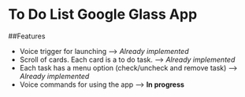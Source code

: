 To Do List Google Glass App
===============


##Features

 * Voice trigger for launching  --> *Already implemented*
 * Scroll of cards. Each card is a to do task.   --> *Already implemented*
 * Each task has a menu option (check/uncheck and remove task)  --> *Already implemented*
 * Voice commands for using the app --> **In progress**
 
